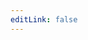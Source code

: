 ```yaml
---
editLink: false
---
```


<script setup>
  import { data as commands } from './[subcommand].data.js'
</script>

<main v-html="
  commands.find(command => command.url.endsWith($params.subcommand)).html
">
</main>
